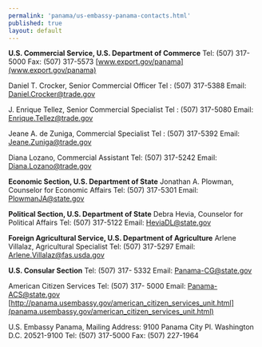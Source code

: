 ```yaml
---
permalink: 'panama/us-embassy-panama-contacts.html'
published: true
layout: default
---
```

**U.S. Commercial Service, U.S. Department of Commerce**
Tel:	(507) 317-5000
Fax: (507) 317-5573 
[www.export.gov/panama](www.export.gov/panama)

Daniel T. Crocker, Senior Commercial Officer
Tel :   (507) 317-5388
Email:	[Daniel.Crocker@trade.gov](Daniel.Crocker@trade.gov)

J. Enrique Tellez, Senior Commercial Specialist
Tel :   (507) 317-5080
Email:	[Enrique.Tellez@trade.gov](Enrique.Tellez@trade.gov)

Jeane A. de Zuniga, Commercial Specialist
Tel :   (507) 317-5392
Email: [Jeane.Zuniga@trade.gov](Jeane.Zuniga@trade.gov)

Diana Lozano, Commercial Assistant
Tel:	(507) 317-5242
Email:	[Diana.Lozano@trade.gov](Diana.Lozano@trade.gov)

**Economic Section, U.S. Department of State**
Jonathan A. Plowman, Counselor for Economic Affairs
Tel:	(507) 317-5301
Email: [PlowmanJA@state.gov](PlowmanJA@state.gov)
 
**Political Section, U.S. Department of State**
Debra Hevia, Counselor for Political Affairs
Tel:	(507) 317-5122
Email: [HeviaDL@state.gov](HeviaDL@state.gov)

**Foreign Agricultural Service, U.S. Department of Agriculture**
Arlene Villalaz, Agricultural Specialist
Tel:	(507) 317-5297
Email:	[Arlene.Villalaz@fas.usda.gov](Arlene.Villalaz@fas.usda.gov)

**U.S. Consular Section**
Tel:	(507) 317- 5332
Email: [Panama-CG@state.gov](Panama-CG@state.gov)

American Citizen Services
Tel:	(507) 317- 5000
Email: [Panama-ACS@state.gov](Panama-ACS@state.gov)
[http://panama.usembassy.gov/american_citizen_services_unit.html](panama.usembassy.gov/american_citizen_services_unit.html)

U.S. Embassy Panama, Mailing Address:
9100 Panama City Pl.
Washington D.C. 20521-9100
Tel:	(507) 317-5000
Fax:	(507) 227-1964
